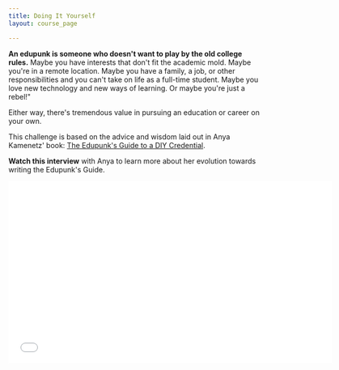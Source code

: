```yaml
---
title: Doing It Yourself
layout: course_page

---
```


**An edupunk is someone who doesn't want to play by the old college rules.** Maybe you have interests that don't fit the academic mold. Maybe you're in a remote location. Maybe you have a family, a job, or other responsibilities and you can't take on life as a full-time student. Maybe you love new technology and new ways of learning. Or maybe you're just a rebel!"

Either way, there's tremendous value in pursuing an education or career on your own.

This challenge is based on the advice and wisdom laid out in Anya Kamenetz' book: [The Edupunk's Guide to a DIY Credential](http://edupunksguide.org/).

**Watch this interview** with Anya to learn more about her evolution towards writing the Edupunk's Guide.

<p><iframe width="640" height="360" src="//www.youtube.com/embed/gYOgr9bGsc0" frameborder="0" allowfullscreen></iframe></p>
